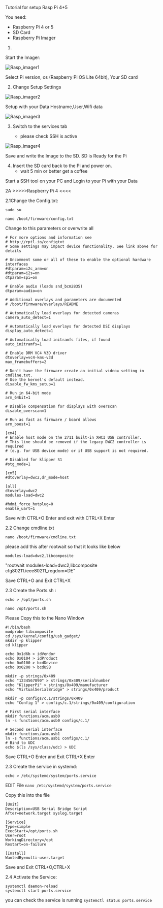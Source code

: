 Tutorial for setup Rasp Pi 4+5

You need:
- Raspberry Pi 4 or 5
- SD Card
- Raspberry Pi Imager
1.
Start the Imager:

![Rasp_imager1](images/Rasp_imager1.jpg)  

Select Pi version, os (Raspberry Pi OS Lite 64bit), Your SD card 

2. Change Setup Settings
   
![Rasp_imager2](images/Rasp_imager2.jpg)

Setup with your Data Hostname,User,Wifi data

![Rasp_imager3](images/Rasp_imager3.jpg)

3. Switch to the services tab

   - please check SSH is active

  ![Rasp_imager4](images/Rasp_imager4.jpg)

  Save and write the Image to the SD. 
  SD is Ready for the Pi

  
  4. Insert the SD card back to the Pi and power on.
     - wait 5 min or better get a coffee


 Start a SSH tool on your PC and Login to your Pi with your Data 
  

2A >>>>>Raspberry Pi 4 <<<<

2.1Change the Config.txt: 

```
sudo su
```
```
nano /boot/firmware/config.txt 
```
Change to this parameters or overwrite all
```
# For more options and information see
# http://rptl.io/configtxt
# Some settings may impact device functionality. See link above for details

# Uncomment some or all of these to enable the optional hardware interfaces
#dtparam=i2c_arm=on
#dtparam=i2s=on
dtparam=spi=on

# Enable audio (loads snd_bcm2835)
dtparam=audio=on

# Additional overlays and parameters are documented
# /boot/firmware/overlays/README

# Automatically load overlays for detected cameras
camera_auto_detect=1

# Automatically load overlays for detected DSI displays
display_auto_detect=1

# Automatically load initramfs files, if found
auto_initramfs=1

# Enable DRM VC4 V3D driver
dtoverlay=vc4-kms-v3d
max_framebuffers=2

# Don't have the firmware create an initial video= setting in cmdline.txt.
# Use the kernel's default instead.
disable_fw_kms_setup=1

# Run in 64-bit mode
arm_64bit=1

# Disable compensation for displays with overscan
disable_overscan=1

# Run as fast as firmware / board allows
arm_boost=1

[cm4]
# Enable host mode on the 2711 built-in XHCI USB controller.
# This line should be removed if the legacy DWC2 controller is required
# (e.g. for USB device mode) or if USB support is not required.

# Disabled for klipper S1
#otg_mode=1

[cm5]
#dtoverlay=dwc2,dr_mode=host

[all]
dtoverlay=dwc2
modules-load=dwc2

#hdmi_force_hotplug=0
enable_uart=1
```
Save with CTRL+O Enter and exit with CTRL+X Enter

2.2 Change cmdline.txt

```nano /boot/firmware/cmdline.txt```


please add this after rootwait so that it looks like below

```modules-load=dwc2,libcomposite```

"rootwait modules-load=dwc2,libcomposite cfg80211.ieee80211_regdom=DE"

Save CTRL+O and Exit CTRL+X

2.3 Create the Ports.sh :

```echo > /opt/ports.sh```

```nano /opt/ports.sh```

Please Copy this to the Nano Window
```
#!/bin/bash
modprobe libcomposite
cd /sys/kernel/config/usb_gadget/
mkdir -p klipper
cd klipper

echo 0x1d6b > idVendor
echo 0x0104 > idProduct
echo 0x0100 > bcdDevice
echo 0x0200 > bcdUSB

mkdir -p strings/0x409
echo "1234567890" > strings/0x409/serialnumber
echo "KlipperPi" > strings/0x409/manufacturer
echo "VirtualSerialBridge" > strings/0x409/product

mkdir -p configs/c.1/strings/0x409
echo "Config 1" > configs/c.1/strings/0x409/configuration

# First serial interface
mkdir functions/acm.usb0
ln -s functions/acm.usb0 configs/c.1/

# Second serial interface
mkdir functions/acm.usb1
ln -s functions/acm.usb1 configs/c.1/
# Bind to UDC
echo $(ls /sys/class/udc) > UDC
```
Save CTRL+O Enter and  Exit CTRL+X Enter

2.3 Create the service in systemd:

```echo > /etc/systemd/system/ports.service```

 EDIT File
```nano /etc/systemd/system/ports.service```

Copy this into the file
```
[Unit]
Description=USB Serial Bridge Script
After=network.target syslog.target

[Service]
Type=simple
ExecStart=/opt/ports.sh
User=root
WorkingDirectory=/opt
Restart=on-failure

[Install]
WantedBy=multi-user.target
```
Save and Exit CTRL+O,CTRL+X

2.4
Activate the Service:

```
systemctl daemon-reload
systemctl start ports.service
```
you can check the service is running
```systemctl status ports.service```
